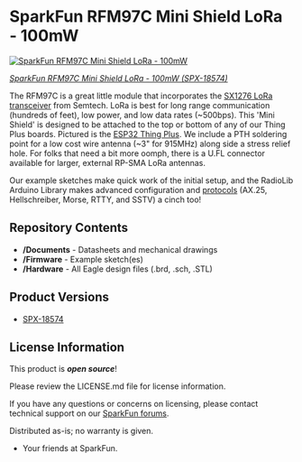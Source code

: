 SparkFun RFM97C Mini Shield LoRa - 100mW
========================================

[![SparkFun RFM97C Mini Shield LoRa - 100mW](https://cdn.sparkfun.com//assets/parts/1/8/0/4/1/18574-RFM97C_Mini_Shield_LoRa_-_100mW-01.jpg)](https://www.sparkfun.com/products/18574)

[*SparkFun RFM97C Mini Shield LoRa - 100mW (SPX-18574)*](https://www.sparkfun.com/products/18574)

The RFM97C is a great little module that incorporates the [SX1276 LoRa transceiver](https://www.semtech.com/products/wireless-rf/lora-core/sx1276) from Semtech. LoRa is best for long range communication (hundreds of feet), low power, and low data rates (~500bps). This 'Mini Shield' is designed to be attached to the top or bottom of any of our Thing Plus boards. Pictured is the [ESP32 Thing Plus](https://www.sparkfun.com/products/18018). We include a PTH soldering point for a low cost wire antenna (~3" for 915MHz) along side a stress relief hole. For folks that need a bit more oomph, there is a U.FL connector available for larger, external RP-SMA LoRa antennas.

Our example sketches make quick work of the initial setup, and the RadioLib Arduino Library makes advanced configuration and [protocols](https://github.com/jgromes/RadioLib/wiki/Default-configuration#protocols) (AX.25, Hellschreiber, Morse, RTTY, and SSTV) a cinch too!

Repository Contents
-------------------

* **/Documents** - Datasheets and mechanical drawings
* **/Firmware** - Example sketch(es)
* **/Hardware** - All Eagle design files (.brd, .sch, .STL)

Product Versions
----------------

* [SPX-18574](https://www.sparkfun.com/products/18574)

License Information
-------------------

This product is _**open source**_! 

Please review the LICENSE.md file for license information. 

If you have any questions or concerns on licensing, please contact technical support on our [SparkFun forums](https://forum.sparkfun.com/viewforum.php?f=152).

Distributed as-is; no warranty is given.

- Your friends at SparkFun.

_<COLLABORATION CREDIT>_

